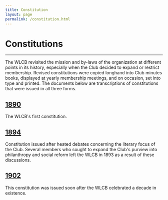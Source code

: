 ```yaml
---
title: Constitution
layout: page
permalink: /constitution.html
---
```


# Constitutions
***

The WLCB revisited the mission and by-laws of the organization at different points in its history, especially when the Club decided to expand or restrict membership. Revised constitutions were copied longhand into Club minutes books, displayed at yearly membership meetings, and on occasion, set into type and printed. The documents below are transcriptions of constitutions that were issued in all three forms.

## [1890](https://wlcb.github.io/archive/constitution-1890.html)
The WLCB's first constitution.

## [1894](https://wlcb.github.io/archive/constitution-1894.html)
Constitution issued after heated debates concerning the literary focus of the Club. Several members who sought to expand the Club's purview into philanthropy and social reform left the WLCB in 1893 as a result of these discussions.

## [1902](https://wlcb.github.io/archive/constitution-1902.html)
This constitution was issued soon after the WLCB celebrated a decade in existence.
